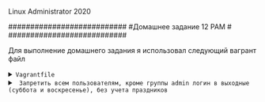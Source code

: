 
Linux Administrator 2020

   ###########################
   #Домашнее задание 12 PAM  #
   ###########################




Для выполнение домашнего задания я использовал следующий вагрант файл

<details>
<summary><code>Vagrantfile</code></summary>

```
# -*- mode: ruby -*-
# vi: set ft=ruby :
home = ENV['HOME']
ENV["LC_ALL"] = "en_US.UTF-8"

Vagrant.configure(2) do |config|
 config.vm.define "vm-1" do |subconfig|
 subconfig.vm.box = "centos/7"
 subconfig.vm.hostname="rpm"
 subconfig.vm.network :private_network, ip: "192.168.50.11"
 subconfig.vm.provider "virtualbox" do |vb|
 vb.memory = "2024"
 vb.cpus = "1"
 end
 end
 config.vm.provision "ansible" do |ansible|
 ansible.compatibility_mode = "2.0"
 ansible.playbook = "playbook.yml"
end

     end

```

</details>




<details>
<summary><code> Запретить всем пользователям, кроме группы admin логин в выходные (суббота и воскресенье), без учета праздников</code></summary>


Ну понеслалсь. Первым делом создадим группу "admin" командой <code>group admin</code>

Проверим создалась ли группа "vigr" отрывок :

```
postfix:x:89:
chrony:x:995:
vagrant:x:1000:vagrant
vboxsf:x:994:
tcpdump:x:72:
screen:x:84:
admin:x:1001:

```

Далее создаем двоих пользователей user1  и user2

```
[root@pam ~]# useradd -p 777 -s /bin/bash user1
[root@pam ~]# useradd -p 888 -s /bin/bash user2


```

Пооверяем "cat /etc/passwd"


```
[root@pam ~]# cat /etc/passwd
root:x:0:0:root:/root:/bin/bash
bin:x:1:1:bin:/bin:/sbin/nologin
daemon:x:2:2:daemon:/sbin:/sbin/nologin
adm:x:3:4:adm:/var/adm:/sbin/nologin
lp:x:4:7:lp:/var/spool/lpd:/sbin/nologin
sync:x:5:0:sync:/sbin:/bin/sync
shutdown:x:6:0:shutdown:/sbin:/sbin/shutdown
halt:x:7:0:halt:/sbin:/sbin/halt
mail:x:8:12:mail:/var/spool/mail:/sbin/nologin
operator:x:11:0:operator:/root:/sbin/nologin
games:x:12:100:games:/usr/games:/sbin/nologin
ftp:x:14:50:FTP User:/var/ftp:/sbin/nologin
nobody:x:99:99:Nobody:/:/sbin/nologin
systemd-network:x:192:192:systemd Network Management:/:/sbin/nologin
dbus:x:81:81:System message bus:/:/sbin/nologin
polkitd:x:999:998:User for polkitd:/:/sbin/nologin
rpc:x:32:32:Rpcbind Daemon:/var/lib/rpcbind:/sbin/nologin
tss:x:59:59:Account used by the trousers package to sandbox the tcsd daemon:/dev/null:/sbin/nologin
rpcuser:x:29:29:RPC Service User:/var/lib/nfs:/sbin/nologin
nfsnobody:x:65534:65534:Anonymous NFS User:/var/lib/nfs:/sbin/nologin
sshd:x:74:74:Privilege-separated SSH:/var/empty/sshd:/sbin/nologin
postfix:x:89:89::/var/spool/postfix:/sbin/nologin
chrony:x:998:995::/var/lib/chrony:/sbin/nologin
vagrant:x:1000:1000:vagrant:/home/vagrant:/bin/bash
vboxadd:x:997:1::/var/run/vboxadd:/bin/false
tcpdump:x:72:72::/:/sbin/nologin
user1:x:1001:1002::/home/user1:/bin/bash
user2:x:1002:1003::/home/user2:/bin/bash

```


Ну далее добавиляем пользователей в группу

```
[root@pam ~]# usermod -aG admin user1
[root@pam ~]# usermod -aG admin user2


```
Проверяем отрывок

<code>[root@pam ~]# cat /etc/group</code>

```
vagrant:x:1000:vagrant
vboxsf:x:994:
tcpdump:x:72:
screen:x:84:
admin:x:1001:user1,user2
user1:x:1002:
user2:x:1003:

```

Видим что в группу "admin" добавились наши юзера

Переходим к запрету через "PAM"

Первым делом включаем модуль, добавил в строку <code>account    required     pam_time.so</code> в /etc/pam/sshd

Получилось так :

```
#%PAM-1.0
auth<-->   required<--->pam_sepermit.so
auth       substack     password-auth
auth       include      postlogin
# Used with polkit to reauthorize users in remote sessions
-auth      optional     pam_reauthorize.so prepare
account    required     pam_nologin.so
account    required     pam_time.so
account    include      password-auth                       
password   include      password-auth                       
# pam_selinux.so close should be the first session rule     
session    required     pam_selinux.so close                
session    required     pam_loginuid.so                     
# pam_selinux.so open should only be followed by sessions to be executed in the user context
session    required     pam_selinux.so open env_params      
session    required     pam_namespace.so
session    optional     pam_keyinit.so force revoke
session    include      password-auth
session    include      postlogin
# Used with polkit to reauthorize users in remote sessions
-session   optional     pam_reauthorize.so prepare


```


Далее устанавливаем время запрета в <code>/etc/security/time.conf</code>


```
sshd;*;!admin;!SaSu0000-2400'

```

Небольшой манул

sshd - сервси к каторому применено правило

"*" имя терминала

admin - группа админ

SaSu - сб. и вс. выходные дни









